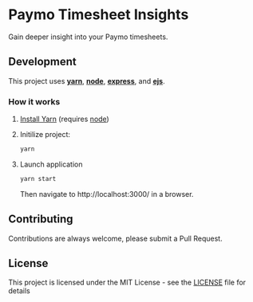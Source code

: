 # Paymo Timesheet Insights

Gain deeper insight into your Paymo timesheets.

## Development

This project uses **[yarn](https://yarnpkg.com/)**, **[node](https://nodejs.org/api/)**, **[express](http://expressjs.com/en/api.html)**, and **[ejs](https://ejs.co/)**.

### How it works

1. [Install Yarn](https://yarnpkg.com/en/docs/install) (requires [node](https://nodejs.org/en/download/))
2. Initilize project:

    ```bash
    yarn
    ```

3. Launch application

    ```bash
    yarn start
    ```

    Then navigate to http://localhost:3000/ in a browser.

## Contributing
Contributions are always welcome, please submit a Pull Request.

## License
This project is licensed under the MIT License - see the [LICENSE](LICENSE) file for details
